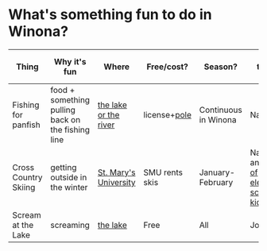 # What's something fun to do in Winona?  

| Thing | Why it's fun | Where | Free/cost? | Season? | Who thinks so? |
|---|---|---|---|---|---|
| Fishing for panfish | food + something pulling back on the fishing line | [the lake or the river](https://www.dnr.state.mn.us/gofishing/where-fish.html) | license+[pole](https://www.winona.edu/outdoor-education-recreation/) | Continuous in Winona | Nathan|
| Cross Country Skiing | getting outside in the winter | [St. Mary's University](https://saintmaryssports.com/sports/2016/2/18/NSC_0218161559.aspx) | SMU rents skis | January-February | Nathan and [lots of elemetary school kids](https://www.myxc.org/clubs/winona) |
| Scream at the Lake | screaming | [the lake](https://www.google.com/maps/place/Lake+Lodge+Recreation+Center,+Winona+Park+%26+Rec/@44.0383193,-91.6446129,2168m/data=!3m1!1e3!4m14!1m7!3m6!1s0x87f96c52a035e83d:0xcdf4b961e7152176!2sLake+Winona!8m2!3d44.0379541!4d-91.6384287!16s%2Fg%2F1hhhp7ltt!3m5!1s0x87f96dad14ad1153:0xebbf9b1730ab4ed9!8m2!3d44.040866!4d-91.64458!16s%2Fg%2F11lghgbp6n?entry=ttu&g_ep=EgoyMDI0MTAxNi4wIKXMDSoASAFQAw%3D%3D) | Free | All | Josh M |

